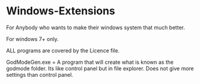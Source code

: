 # Windows-Extensions

For Anybody who wants to make their windows system that much better.

For windows 7+ only.

ALL programs are covered by the Licence file.


GodModeGen.exe = A program that will create what is known as the godmode folder. Its like control panel but in file explorer. Does not give more settings than control panel.
